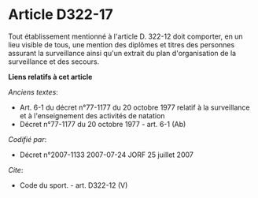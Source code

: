 # Article D322-17

Tout établissement mentionné à l'article D. 322-12 doit comporter, en un lieu visible de tous, une mention des diplômes et
titres des personnes assurant la surveillance ainsi qu'un extrait du plan d'organisation de la surveillance et des secours.

**Liens relatifs à cet article**

_Anciens textes_:

  - Art. 6-1 du décret n°77-1177 du 20 octobre 1977 relatif à la surveillance et à l'enseignement des activités de natation
  - Décret n°77-1177 du 20 octobre 1977 - art. 6-1 (Ab)

_Codifié par_:

  - Décret n°2007-1133 2007-07-24 JORF 25 juillet 2007

_Cite_:

  - Code du sport. - art. D322-12 (V)
